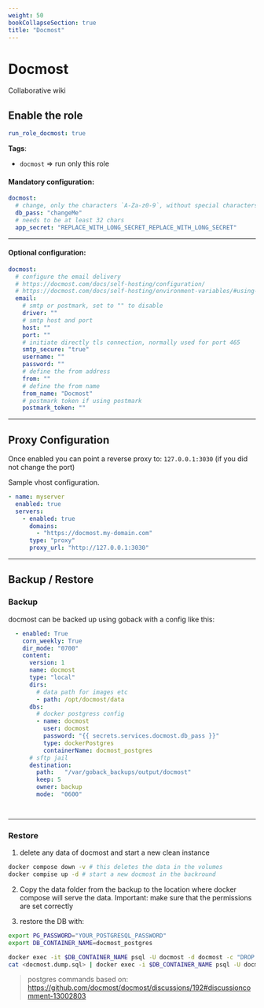```yaml
---
weight: 50
bookCollapseSection: true
title: "Docmost"
---
```


# Docmost

Collaborative wiki

## Enable the role
``` yaml
run_role_docmost: true
```

**Tags**:
* `docmost` => run only this role


#### Mandatory configuration:

```yaml
docmost:
  # change, only the characters `A-Za-z0-9`, without special characters or spaces
  db_pass: "changeMe"
  # needs to be at least 32 chars
  app_secret: "REPLACE_WITH_LONG_SECRET_REPLACE_WITH_LONG_SECRET"
```
---

#### Optional configuration:

```yaml
docmost:
  # configure the email delivery
  # https://docmost.com/docs/self-hosting/configuration/
  # https://docmost.com/docs/self-hosting/environment-variables/#using-smtp
  email:
    # smtp or postmark, set to "" to disable
    driver: "" 
    # smtp host and port 
    host: "" 
    port: ""
    # initiate directly tls connection, normally used for port 465
    smtp_secure: "true"
    username: ""
    password: ""
    # define the from address
    from: ""
    # define the from name
    from_name: "Docmost"
    # postmark token if using postmark
    postmark_token: ""
```


---

## Proxy Configuration

Once enabled you can point a reverse proxy to: `127.0.0.1:3030` (if you did not change the port)

Sample vhost configuration.
```yaml
- name: myserver
  enabled: true
  servers:
    - enabled: true
      domains:
        - "https://docmost.my-domain.com"
      type: "proxy"
      proxy_url: "http://127.0.0.1:3030"

```

--- 

## Backup / Restore

### Backup

docmost can be backed up using goback with a config like this:

```yaml
  - enabled: True
    corn_weekly: True
    dir_mode: "0700"
    content:
      version: 1
      name: docmost
      type: "local"
      dirs:
        # data path for images etc
        - path: /opt/docmost/data
      dbs:
        # docker postgress config
        - name: docmost
          user: docmost
          password: "{{ secrets.services.docmost.db_pass }}"
          type: dockerPostgres
          containerName: docmost_postgres
      # sftp jail
      destination:
        path:   "/var/goback_backups/output/docmost"
        keep: 5
        owner: backup
        mode:  "0600"




```

---

### Restore

1. delete any data of docmost and start a new clean instance
```bash
docker compose down -v # this deletes the data in the volumes
docker compise up -d # start a new docmost in the backround
```


2. Copy the data folder from the backup to the location where docker compose will serve the data.
Important: make sure that the permissions are set correctly 
    
3. restore the DB with:
``` bash
export PG_PASSWORD="YOUR_POSTGRESQL_PASSWORD"
export DB_CONTAINER_NAME=docmost_postgres

docker exec -it $DB_CONTAINER_NAME psql -U docmost -d docmost -c "DROP SCHEMA public CASCADE; CREATE SCHEMA public;"
cat <docmost.dump.sql> | docker exec -i $DB_CONTAINER_NAME psql -U docmost -d docmost
```

> postgres commands based on: https://github.com/docmost/docmost/discussions/192#discussioncomment-13002803

